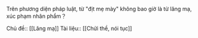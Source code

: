 Trên phương diện pháp luật, từ "địt mẹ mày" không bao giờ là từ lăng mạ, xúc phạm nhân phẩm？

Chủ đề:: [[Lăng mạ]]
Tài liệu:: [[Chửi thề, nói tục]]